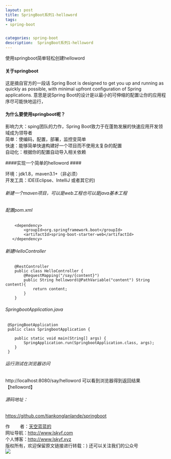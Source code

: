 ```yaml
---
layout: post
title: SpringBoot系列1-helloword
tags:
- spring-boot


categories: spring-boot
description:  SpringBoot系列1-helloword
---
```

 使用springboot简单轻松创建helloword
<!-- more -->
	
#### 关于springboot #####
这是摘自官方的一段话
    Spring Boot is designed to get you up and running as quickly as possible, with minimal upfront configuration of Spring applications.
意思是说Spring Boot的设计是以最小的可伸缩的配置让你的应用程序尽可能快地运行，
#### 	为什么要使用springboot呢？ ####
影响力大：sping团队的力作，Spring Boot致力于在蓬勃发展的快速应用开发领域成为领导者 <br>
简单：使编码，配置，部署，监控变简单 <br>
快速：能够简单快速构建好一个项目而不使用太复杂的配置 <br>
自动化：根据你的配置自动导入相关依赖 <br>


####实现一个简单的helloword  ####

环境：jdk1.8，maven3.1+（非必须）<br>
开发工具：IDE(Eclipse、IntelliJ 或者其它的)<br>
###### 新建一个maven项目，可以是web工程也可以是java基本工程 ######

###### 配置pom.xml ######
```
    <dependency>
        <groupId>org.springframework.boot</groupId>
        <artifactId>spring-boot-starter-web</artifactId>
   </dependency>
```
###### 新建HelloController ######
```
    @RestController
    public class HelloController {
        @RequestMapping("/say/{content}")
        public String helloword(@PathVariable("content") String content){
            return content;
        }
    }
```
###### SpringbootApplication.java ######
```
 @SpringBootApplication
 public class SpringbootApplication {

 	public static void main(String[] args) {
 		SpringApplication.run(SpringbootApplication.class, args);
 	}
 }

```

###### 运行测试在浏览器访问 ######
http://localhost:8080/say/helloword
可以看到浏览器得到返回结果【helloword】

###### 源码地址：
<a href="https://github.com/tiankonglanlande/springboot" target="_blank">https://github.com/tiankonglanlande/springboot</a> <br>

作&nbsp;&nbsp;&nbsp;&nbsp;&nbsp;&nbsp;&nbsp;&nbsp;者：<a href="#">天空蓝蓝的</a> <br>
网址导航：<a href="http://www.lskyf.com" target="_blank">http://www.lskyf.com</a> <br>
个人博客：<a href="http://www.lskyf.xyz" target="_blank">http://www.lskyf.xyz</a> <br>
版权所有，欢迎保留原文链接进行转载：)
还可以关注我们的公众号<br>
<img src="{{ site.assets }}/images/gongzonghao/天空唯美.jpg"/>